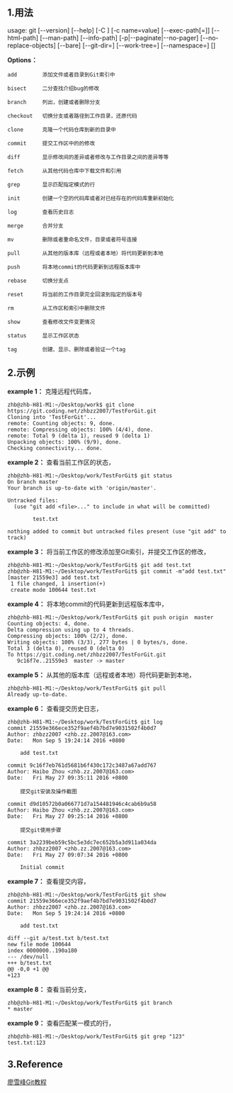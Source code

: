 ## 1.用法
usage: git [--version] [--help] [-C <path>] [-c name=value]
           [--exec-path[=<path>]] [--html-path] [--man-path] [--info-path]
           [-p|--paginate|--no-pager] [--no-replace-objects] [--bare]
           [--git-dir=<path>] [--work-tree=<path>] [--namespace=<name>]
           <command> [<args>]

**Options：**

    add        添加文件或者目录到Git索引中

    bisect     二分查找介绍bug的修改

    branch     列出，创建或者删除分支

    checkout   切换分支或者路径到工作目录，还原代码

    clone      克隆一个代码仓库到新的目录中

    commit     提交工作区中的的修改

    diff       显示修改间的差异或者修改与工作目录之间的差异等等

    fetch      从其他代码仓库中下载文件和引用

    grep       显示匹配指定模式的行

    init       创建一个空的代码库或者对已经存在的代码库重新初始化

    log        查看历史日志

    merge      合并分支

    mv         删除或者重命名文件，目录或者符号连接

    pull       从其他的版本库（远程或者本地）将代码更新到本地

    push       将本地commit的代码更新到远程版本库中

    rebase     切换分支点

    reset      将当前的工作目录完全回滚到指定的版本号

    rm         从工作区和索引中删除文件

    show       查看修改文件变更情况

    status     显示工作区状态

    tag        创建、显示、删除或者验证一个tag

## 2.示例

**example 1：** 克隆远程代码库，

    zhb@zhb-H81-M1:~/Desktop/work$ git clone https://git.coding.net/zhbzz2007/TestForGit.git
    Cloning into 'TestForGit'...
    remote: Counting objects: 9, done.
    remote: Compressing objects: 100% (4/4), done.
    remote: Total 9 (delta 1), reused 9 (delta 1)
    Unpacking objects: 100% (9/9), done.
    Checking connectivity... done.

**example 2：** 查看当前工作区的状态，

    zhb@zhb-H81-M1:~/Desktop/work/TestForGit$ git status
    On branch master
    Your branch is up-to-date with 'origin/master'.

    Untracked files:
      (use "git add <file>..." to include in what will be committed)

            test.txt

    nothing added to commit but untracked files present (use "git add" to track)

**example 3：** 将当前工作区的修改添加至Git索引，并提交工作区的修改，

    zhb@zhb-H81-M1:~/Desktop/work/TestForGit$ git add test.txt
    zhb@zhb-H81-M1:~/Desktop/work/TestForGit$ git commit -m"add test.txt"           [master 21559e3] add test.txt
     1 file changed, 1 insertion(+)
     create mode 100644 test.txt

**example 4：** 将本地commit的代码更新到远程版本库中，

    zhb@zhb-H81-M1:~/Desktop/work/TestForGit$ git push origin  master
    Counting objects: 4, done.
    Delta compression using up to 4 threads.
    Compressing objects: 100% (2/2), done.
    Writing objects: 100% (3/3), 277 bytes | 0 bytes/s, done.
    Total 3 (delta 0), reused 0 (delta 0)
    To https://git.coding.net/zhbzz2007/TestForGit.git
       9c16f7e..21559e3  master -> master

**example 5：** 从其他的版本库（远程或者本地）将代码更新到本地，

    zhb@zhb-H81-M1:~/Desktop/work/TestForGit$ git pull
    Already up-to-date.

**example 6：** 查看提交历史日志，

    zhb@zhb-H81-M1:~/Desktop/work/TestForGit$ git log
    commit 21559e366ece352f9aef4b7bd7e9031502f4b0d7
    Author: zhbzz2007 <zhb.zz.2007@163.com>
    Date:   Mon Sep 5 19:24:14 2016 +0800

        add test.txt

    commit 9c16f7eb761d5681b6f430c172c3487a67add767
    Author: Haibo Zhou <zhb.zz.2007@163.com>
    Date:   Fri May 27 09:35:11 2016 +0800

        提交git安装及操作截图

    commit d9d10572b0a066771d7a154481946c4cab6b9a58
    Author: Haibo Zhou <zhb.zz.2007@163.com>
    Date:   Fri May 27 09:25:14 2016 +0800

        提交git使用步骤

    commit 3a2239beb59c5bc5e3dc7ec652b5a3d911a034da
    Author: zhbzz2007 <zhb.zz.2007@163.com>
    Date:   Fri May 27 09:07:34 2016 +0800

        Initial commit

**example 7：** 查看提交内容，

    zhb@zhb-H81-M1:~/Desktop/work/TestForGit$ git show
    commit 21559e366ece352f9aef4b7bd7e9031502f4b0d7
    Author: zhbzz2007 <zhb.zz.2007@163.com>
    Date:   Mon Sep 5 19:24:14 2016 +0800

        add test.txt

    diff --git a/test.txt b/test.txt
    new file mode 100644
    index 0000000..190a180
    --- /dev/null
    +++ b/test.txt
    @@ -0,0 +1 @@
    +123

**example 8：** 查看当前分支，

    zhb@zhb-H81-M1:~/Desktop/work/TestForGit$ git branch
    * master

**example 9：** 查看匹配某一模式的行，

    zhb@zhb-H81-M1:~/Desktop/work/TestForGit$ git grep "123"
    test.txt:123

## 3.Reference

[廖雪峰Git教程](http://www.liaoxuefeng.com/wiki/0013739516305929606dd18361248578c67b8067c8c017b000)
